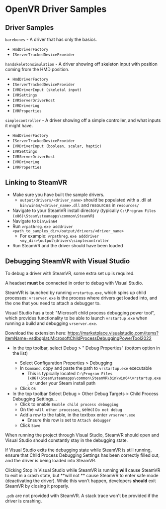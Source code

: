 # OpenVR Driver Samples

## Driver Samples

`barebones` - A driver that has only the basics.

* `HmdDriverFactory`
* `IServerTrackedDeviceProvider`

`handskeletonsimulation` - A driver showing off skeleton input with position coming from the HMD position.

* `HmdDriverFactory`
* `IServerTrackedDeviceProvider`
* `IVRDriverInput (skeletal input)`
* `IVRSettings`
* `IVRServerDriverHost`
* `IVRDriverLog`
* `IVRProperties`

`simplecontroller` - A driver showing off a simple controller, and what inputs it might have.

* `HmdDriverFactory`
* `IServerTrackedDeviceProvider`
* `IVRDriverInput (boolean, scalar, haptic)`
* `IVRSettings`
* `IVRServerDriverHost`
* `IVRDriverLog`
* `IVRProperties`

## Linking to SteamVR

* Make sure you have built the sample drivers.
    * `output/drivers/<driver_name>` should be populated with a .dll at `bin/win64/<driver_name>.dll` and resources
      in `resources/`
* Navigate to your SteamVR install directory (typically `C:\Program Files (x86)\Steam\steamapps\common\SteamVR`)
* Navigate to `bin\win64`
* Run `vrpathreg.exe adddriver <path_to_samples_dir>/output/drivers/<driver_name>`
  * For example: `vrpathreg.exe adddriver <my_dir>\output\drivers\simplecontroller`
* Run SteamVR and the driver should have been loaded

## Debugging SteamVR with Visual Studio

To debug a driver with SteamVR, some extra set up is required.

A headset **must** be connected in order to debug with Visual Studio.

SteamVR is launched by running `vrstartup.exe`, which spins up child processes: `vrserver.exe` is the process where
drivers get loaded into, and the one that you need to attach a debugger to.

Visual Studio has a tool: "Microsoft child process debugging power tool", which provides functionality to be able to
launch `vrstartup.exe` when running a build and debugging `vrserver.exe`.

Download the extension
here: https://marketplace.visualstudio.com/items?itemName=vsdbgplat.MicrosoftChildProcessDebuggingPowerTool2022

* In the top toolbar, select Debug > "<project name> Debug Properties" (bottom option in the list)
    - Select Configuration Properties > Debugging
    - In `Command`, copy and paste the path to `vrstartup.exe` executable
        + This is typically located `C:\Program Files (x86)\Steam\steamapps\common\SteamVR\bin\win64\vrstartup.exe`, or
          under your Steam install path
    - Click `Ok`
* In the top toolbar Select Debug > Other Debug Targets > Child Process Debugging Settings...
    - Click to enable `Enable child process debugging`
    - On the `<All other processes`, select `Do not debug`
    - Add a row to the table, in the textbox enter `vrserver.exe`
        + Ensure this row is set to `Attach debugger`
    - Click `Save`

When running the project through Visual Studio, SteamVR should open and Visual Studio should constantly stay in the
debugging state.

If Visual Studio exits the debugging state while SteamVR is still running, ensure that Child Process Debugging Settings
has been correctly filled out, and the driver is being loaded into SteamVR.

Clicking Stop in Visual Studio while SteamVR is running **will** cause SteamVR to exit in a crash state, but **will not
** cause SteamVR to enter safe mode (deactivating the driver). While this won't happen, developers **should** exit
SteamVR by closing it properly.

`.pdb` are not provided with SteamVR. A stack trace won't be provided if the driver is crashing.



